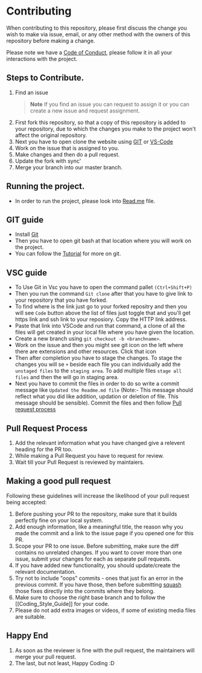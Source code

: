 # Contributing

When contributing to this repository, please first discuss the change you wish to make via issue,
email, or any other method with the owners of this repository before making a change. 

Please note we have a [Code of Conduct](https://github.com/whythoSanskar/gdsc-tcet-website/blob/whythoSanskar-patch-2/Code%20of%20Conduct.md), please follow it in all your interactions with the project.

## Steps to Contribute.
1. Find an issue
   >**Note**
   >If you find an issue you can request to assign it or you can create a new issue and request assignment.
2. First fork this repository, so that a copy of this repository is added to your repository, due to which the changes you make to 
the project won't affect the original repository. 
3. Next you have to open clone the website using [GIT](#git-guide) or [VS-Code](#vsc-guide)
4. Work on the issue that is assigned to you.
5. Make changes and then do a pull request.
6. Update the fork with sync'
7. Merge your branch into our master branch.

## Running the project.
* In order to run the project, please look into [Read.me](https://github.com/DSC-TCET/gdsc-tcet-website/blob/master/README.md) file.

## GIT guide
- Install [Git](https://gitforwindows.org/)
- Then you have to open git bash at that location where you will work on the project.
- You can follow the [Tutorial](https://youtu.be/apGV9Kg7ics) for more on git.

## VSC guide
- To Use Git in Vsc you have to open the command pallet ```(Ctrl+Shift+P)```
- Then you run the command ``Git clone`` after that you have to give link to your repository that you have forked.
- To find where is the link just go to your forked repositry and then you will see ```Code``` button above the list of files just toggle that and you'll get https link and ssh link to your reposiory. Copy the HTTP link address.
- Paste that link into VSCode and run that command, a clone of all the files will get created in your local file where you have given the location.
- Create a new branch using ```git checkout -b <branchname>```. 
- Work on the issue and then you might see git icon on the left where there are extensions and other resources. Click that icon 
- Then after completion you have to stage the changes. To stage the changes you will se ```+``` beside each file you can individually add the ```unstaged files``` to the ```staging area```. To add multiple files ```stage all files``` and then the will go in staging area. 
- Next you have to commit the files in order to do so write a commit message like ```Updated the Readme.md file``` (Note:- This message should reflect what you did like addition, updation or deletion of file. This message should be sensible). Commit the files and then follow [Pull request process](#pull-request-process)

## Pull Request Process

1. Add the relevant information what you have changed give a relevent heading for the PR too.
2. While making a Pull Request you have to request for review.
3. Wait till your Pull Request is reviewed by maintaiers.

Making a good pull request
--------------------------

Following these guidelines will increase the likelihood of your pull request being accepted:

1.  Before pushing your PR to the repository, make sure that it builds perfectly fine on your local system.
2.  Add enough information, like a meaningful title, the reason why you made the commit and a link to the issue page if you opened one for this PR.
3.  Scope your PR to one issue. Before submitting, make sure the diff contains no unrelated changes. If you want to cover more than one issue, submit your changes for each as separate pull requests.
4.  If you have added new functionality, you should update/create the relevant documentation.
5.  Try not to include "oops" commits - ones that just fix an error in the previous commit. If you have those, then before submitting [squash](http://git-scm.com/book/en/Git-Tools-Rewriting-History#Squashing-Commits) those fixes directly into the commits where they belong.
6.  Make sure to choose the right base branch and to follow the [[Coding_Style_Guide]] for your code.
7.  Please do not add extra images or videos, if some of existing media files are suitable.

Happy End
---------

1. As soon as the reviewer is fine with the pull request, the maintainers will merge your pull request.
2. The last, but not least, Happy Coding :D
